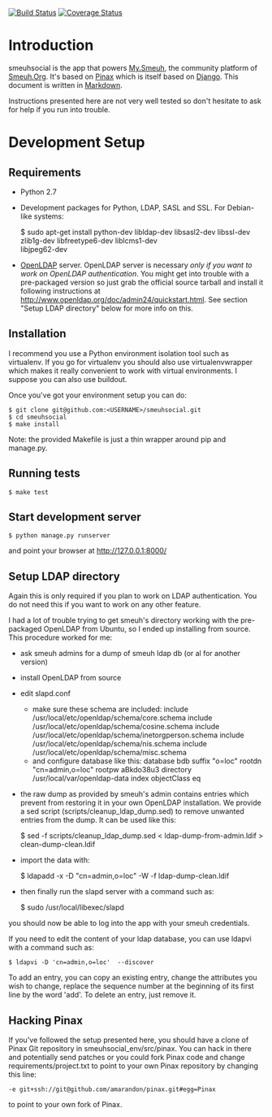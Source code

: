 [![Build Status](https://travis-ci.org/amarandon/smeuhsocial.svg?branch=master)](https://travis-ci.org/amarandon/smeuhsocial)
[![Coverage Status](https://coveralls.io/repos/amarandon/smeuhsocial/badge.svg)](https://coveralls.io/r/amarandon/smeuhsocial)

Introduction
============

smeuhsocial is the app that powers [My.Smeuh](https://my.smeuh.org), the
community platform of [Smeuh.Org](http://smeuh.org).  It's based on
[Pinax](http://pinaxproject.com) which is itself based on
[Django](http://djangoproject.com).  This document is written in
[Markdown](http://daringfireball.net/projects/markdown/syntax).

Instructions presented here are not very well tested so don't hesitate to
ask for help if you run into trouble.

Development Setup
=================


Requirements
------------

 - Python 2.7
 - Development packages for Python, LDAP, SASL and SSL. For Debian-like systems:

    $ sudo apt-get install python-dev libldap-dev libsasl2-dev libssl-dev \
                           zlib1g-dev libfreetype6-dev liblcms1-dev \
                           libjpeg62-dev

 - [OpenLDAP](http://www.openldap.org/) server. OpenLDAP server is necessary
   *only if you want to work on OpenLDAP authentication*. You might get into
   trouble with a pre-packaged version so just grab the official source tarball
   and install it following instructions at
   <http://www.openldap.org/doc/admin24/quickstart.html>. See section "Setup LDAP
   directory" below for more info on this.


Installation
------------

I recommend you use a Python environment isolation tool such as virtualenv. If
you go for virtualenv you should also use virtualenvwrapper which makes it
really convenient to work with virtual environments. I suppose you can also use
buildout.

Once you've got your environment setup you can do:

    $ git clone git@github.com:<USERNAME>/smeuhsocial.git
    $ cd smeuhsocial
    $ make install

Note: the provided Makefile is just a thin wrapper around pip and manage.py.


Running tests
-------------

    $ make test


Start development server
------------------------

    $ python manage.py runserver

and point your browser at <http://127.0.0.1:8000/>


Setup LDAP directory
--------------------

Again this is only required if you plan to work on LDAP authentication. You do
not need this if you want to work on any other feature.

I had a lot of trouble trying to get smeuh's directory working with the
pre-packaged OpenLDAP from Ubuntu, so I ended up installing from source.  This
procedure worked for me:

* ask smeuh admins for a dump of smeuh ldap db (or al for another version)
* install OpenLDAP from source
* edit slapd.conf
  - make sure these schema are included:
        include     /usr/local/etc/openldap/schema/core.schema
        include     /usr/local/etc/openldap/schema/cosine.schema
        include     /usr/local/etc/openldap/schema/inetorgperson.schema
        include     /usr/local/etc/openldap/schema/nis.schema
        include     /usr/local/etc/openldap/schema/misc.schema
  - and configure database like this:
        database    bdb
        suffix      "o=loc"
        rootdn      "cn=admin,o=loc"
        rootpw      aBkdo38u3
        directory   /usr/local/var/openldap-data
        index   objectClass eq
* the raw dump as provided by smeuh's admin contains entries which prevent from
  restoring it in your own OpenLDAP installation. We provide a sed script
  (scripts/cleanup_ldap_dump.sed) to remove unwanted entries from the dump. It
  can be used like this:

    $ sed -f scripts/cleanup_ldap_dump.sed < ldap-dump-from-admin.ldif > clean-dump-clean.ldif

* import the data with:

    $ ldapadd -x -D "cn=admin,o=loc" -W -f ldap-dump-clean.ldif

* then finally run the slapd server with a command such as:

    $ sudo /usr/local/libexec/slapd

you should now be able to log into the app with your smeuh credentials.

If you need to edit the content of your ldap database, you can use ldapvi with a
command such as:

    $ ldapvi -D 'cn=admin,o=loc'  --discover

To add an entry, you can copy an existing entry, change the attributes you wish
to change, replace the sequence number at the beginning of its first line by
the word 'add'. To delete an entry, just remove it.


Hacking Pinax
-------------

If you've followed the setup presented here, you should have a clone of Pinax
Git repository in smeuhsocial_env/src/pinax. You can hack in there and
potentially send patches or you could fork Pinax code and change
requirements/project.txt to point to your own Pinax repository by changing this
line:

    -e git+ssh://git@github.com/amarandon/pinax.git#egg=Pinax

to point to your own fork of Pinax.
